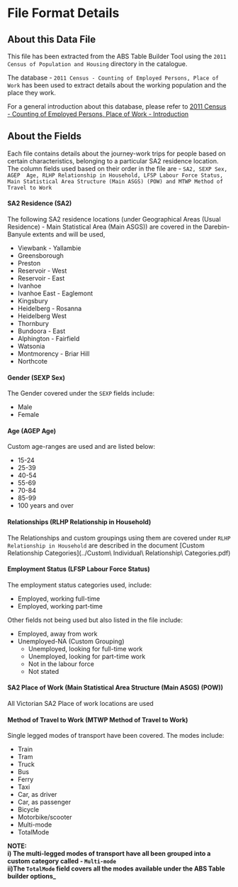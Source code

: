 # File Format Details

## About this Data File
This file has been extracted from the ABS Table Builder Tool using the `2011 Census of Population and Housing` 
directory in the catalogue. 

The database - `2011 Census - Counting of Employed Persons, Place of Work`  has been used to extract 
details about the working population and the place they work. 

For a general introduction about this database, please refer to [2011 Census - Counting of Employed Persons, Place of
 Work - Introduction](<http://www.abs.gov.au/ausstats/abs@.nsf/Previousproducts/2901.0Main%20Features12011?opendocument&tabname=Summary&prodno=2901.0&issue=2011&num=&view=>)

## About the Fields
Each file contains details about the journey-work trips for people based on certain characteristics, belonging to a 
particular SA2 residence location. The column fields used based on their order in the file are - `SA2, SEXP Sex, AGEP 
Age, RLHP Relationship in Household, LFSP Labour Force Status, Main Statistical Area Structure (Main ASGS) (POW) and MTWP Method of Travel to Work`  

#### SA2 Residence (SA2)
The following SA2 residence locations (under Geographical Areas (Usual Residence) - Main Statistical Area (Main ASGS)) 
are covered in the 
Darebin-Banyule 
extents and will
 be used, 

* Viewbank - Yallambie
* Greensborough
* Preston
* Reservoir - West
* Reservoir - East
* Ivanhoe
* Ivanhoe East - Eaglemont
* Kingsbury
* Heidelberg - Rosanna
* Heidelberg West
* Thornbury
* Bundoora - East
* Alphington - Fairfield
* Watsonia
* Montmorency - Briar Hill
* Northcote

#### Gender (SEXP Sex) 
The Gender covered under the `SEXP` fields include: 

* Male
* Female

#### Age (AGEP Age)
Custom age-ranges are used and are listed below:

* 15-24
* 25-39
* 40-54
* 55-69
* 70-84
* 85-99
* 100 years and over

#### Relationships (RLHP Relationship in Household)
The Relationships and custom groupings using them are covered under `RLHP Relationship in Household` 
are described in the document [Custom Relationship Categories](../Custom\ Individual\ Relationship\ Categories.pdf)                     

#### Employment Status (LFSP Labour Force Status)
The employment status categories used, include:

* Employed, working full-time
* Employed, working part-time

Other fields not being used but also listed in the file include:

* Employed, away from work
* Unemployed-NA (Custom Grouping)
  * Unemployed, looking for full-time work
  * Unemployed, looking for part-time work
  * Not in the labour force
  * Not stated

#### SA2 Place of Work (Main Statistical Area Structure (Main ASGS) (POW))
All Victorian SA2 Place of work locations are used

#### Method of Travel to Work (MTWP Method of Travel to Work)
Single legged modes of transport have been covered. The modes include:

* Train
* Tram
* Truck
* Bus
* Ferry
* Taxi
* Car, as driver
* Car, as passenger
* Bicycle
* Motorbike/scooter
* Multi-mode
* TotalMode 
       	
**NOTE:\
i) The multi-legged modes of transport have all been grouped into a custom category called - `Multi-mode`\
ii)The `TotalMode` field covers all the modes available under the ABS Table builder options\_**    
   	
